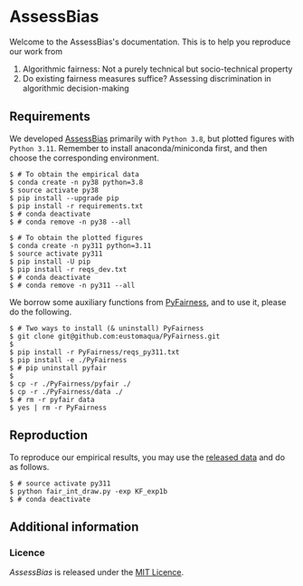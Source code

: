 # AssessBias

Welcome to the AssessBias's documentation. This is to help you reproduce our work from

1. Algorithmic fairness: Not a purely technical but socio-technical property
2. Do existing fairness measures suffice? Assessing discrimination in algorithmic decision-making


## Requirements

We developed [AssessBias](https://github.com/eustomaqua/AssessBias) primarily with ``Python 3.8``, but plotted figures with ``Python 3.11``. Remember to install anaconda/miniconda first, and then choose the corresponding environment.

```shell
$ # To obtain the empirical data
$ conda create -n py38 python=3.8
$ source activate py38
$ pip install --upgrade pip
$ pip install -r requirements.txt
$ # conda deactivate
$ # conda remove -n py38 --all
```

```shell
$ # To obtain the plotted figures
$ conda create -n py311 python=3.11
$ source activate py311
$ pip install -U pip
$ pip install -r reqs_dev.txt
$ # conda deactivate
$ # conda remove -n py311 --all
```

We borrow some auxiliary functions from [PyFairness](https://github.com/eustomaqua/PyFairness), and to use it, please do the following.

```shell
$ # Two ways to install (& uninstall) PyFairness
$ git clone git@github.com:eustomaqua/PyFairness.git
$
$ pip install -r PyFairness/reqs_py311.txt
$ pip install -e ./PyFairness
$ # pip uninstall pyfair
$
$ cp -r ./PyFairness/pyfair ./
$ cp -r ./PyFairness/data ./
$ # rm -r pyfair data
$ yes | rm -r PyFairness
```

## Reproduction

To reproduce our empirical results, you may use the [released data](https://github.com/eustomaqua/AssessBias/tree/master/findings) and do as follows.

```shell
$ # source activate py311
$ python fair_int_draw.py -exp KF_exp1b
$ # conda deactivate
```


## Additional information

### Licence

*AssessBias* is released under the [MIT Licence](./LICENSE).

